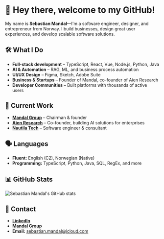 # 👋 Hey there, welcome to my GitHub!

My name is **Sebastian Mandal**—I'm a software engineer, designer, and entrepreneur from Norway. I build businesses, design great user experiences, and develop scalable software solutions.

## 🛠 What I Do
- **Full-stack development** – TypeScript, React, Vue, Node.js, Python, Java
- **AI & Automation** – RAG, ML, and business process automation
- **UI/UX Design** – Figma, Sketch, Adobe Suite
- **Business & Startups** – Founder of Mandal, co-founder of Aien Research
- **Developer Communities** – Built platforms with thousands of active users

## 🚀 Current Work
- **[Mandal Group](https://www.mandal.group)** – Chairman & founder
- **[Aien Research](https://www.aien.no)** – Co-founder, building AI solutions for enterprises
- **[Nautila Tech](https://www.nautila.tech)** – Software engineer & consultant

## 🗣 Languages
- **Fluent:** English (C2), Norwegian (Native)
- **Programming:** TypeScript, Python, Java, SQL, RegEx, and more

## 📊 GitHub Stats
![Sebastian Mandal's GitHub stats](https://github-readme-stats.vercel.app/api?username=sebmandal&count_private=true&show_icons=true&theme=tokyonight)

## 📇 Contact
- **[LinkedIn](https://www.linkedin.com/in/sebmandal/)**
- **[Mandal Group](https://www.mandal.group)**
- **Email:** sebastian.mandal@icloud.com
